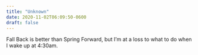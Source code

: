 ```yaml
---
title: "Unknown"
date: 2020-11-02T06:09:50-0600
draft: false
---
```


Fall Back is better than Spring Forward, but I’m at a loss to what to do when I wake up at 4:30am.
